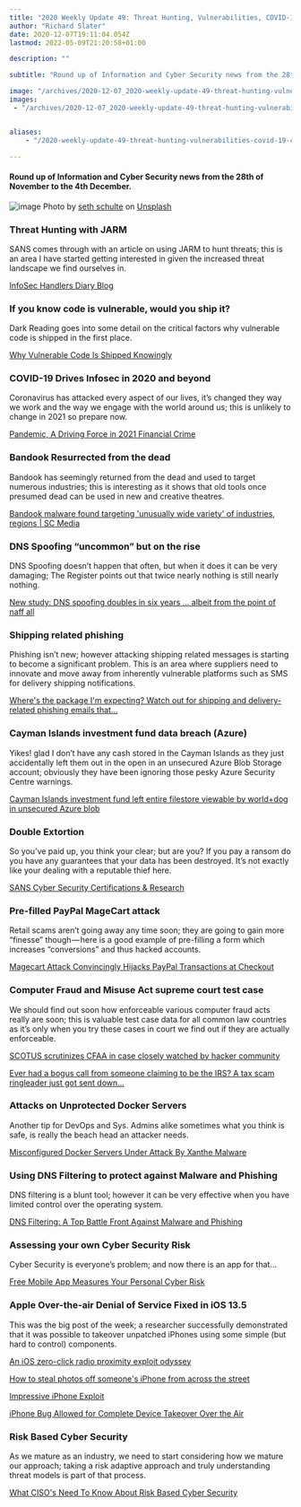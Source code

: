 ```yaml
---
title: "2020 Weekly Update 49: Threat Hunting, Vulnerabilities, COVID-19"
author: "Richard Slater"
date: 2020-12-07T19:11:04.054Z
lastmod: 2022-05-09T21:20:58+01:00

description: ""

subtitle: "Round up of Information and Cyber Security news from the 28th of November to the 4th December."

image: "/archives/2020-12-07_2020-weekly-update-49-threat-hunting-vulnerabilities-covid19/images/1.jpg" 
images:
 - "/archives/2020-12-07_2020-weekly-update-49-threat-hunting-vulnerabilities-covid19/images/1.jpg"


aliases:
    - "/2020-weekly-update-49-threat-hunting-vulnerabilities-covid-19-c9a0ee0b9e52"

---
```


#### Round up of Information and Cyber Security news from the 28th of November to the 4th December.

![image](/archives/2020-12-07_2020-weekly-update-49-threat-hunting-vulnerabilities-covid19/images/1.jpg#layoutTextWidth)
Photo by [seth schulte](https://unsplash.com/@setherson29?utm_source=medium&amp;utm_medium=referral) on [Unsplash](https://unsplash.com?utm_source=medium&amp;utm_medium=referral)



### Threat Hunting with JARM

SANS comes through with an article on using JARM to hunt threats; this is an area I have started getting interested in given the increased threat landscape we find ourselves in.

[InfoSec Handlers Diary Blog](https://isc.sans.edu/diary/rss/26832)


### If you know code is vulnerable, would you ship it?

Dark Reading goes into some detail on the critical factors why vulnerable code is shipped in the first place.

[Why Vulnerable Code Is Shipped Knowingly](https://www.darkreading.com/application-security/why-vulnerable-code-is-shipped-knowingly/a/d-id/1339373?_mc=rss_x_drr_edt_aud_dr_x_x-rss-simple)


### COVID-19 Drives Infosec in 2020 and beyond

Coronavirus has attacked every aspect of our lives, it’s changed they way we work and the way we engage with the world around us; this is unlikely to change in 2021 so prepare now.

[Pandemic, A Driving Force in 2021 Financial Crime](https://threatpost.com/2021-financial-crime-covid-19/161665/)


### Bandook Resurrected from the dead

Bandook has seemingly returned from the dead and used to target numerous industries; this is interesting as it shows that old tools once presumed dead can be used in new and creative theatres.

[Bandook malware found targeting &#39;unusually wide variety&#39; of industries, regions | SC Media](https://www.scmagazine.com/home/security-news/bandook-malware-found-targeting-unusually-wide-variety-of-industries-regions/)


### DNS Spoofing “uncommon” but on the rise

DNS Spoofing doesn’t happen that often, but when it does it can be very damaging; The Register points out that twice nearly nothing is still nearly nothing.

[New study: DNS spoofing doubles in six years ... albeit from the point of naff all](https://www.theregister.com/2020/12/01/dns_spoofing_rare_but_growing/)


### Shipping related phishing

Phishing isn’t new; however attacking shipping related messages is starting to become a significant problem. This is an area where suppliers need to innovate and move away from inherently vulnerable platforms such as SMS for delivery shipping notifications.

[Where&#39;s the package I&#39;m expecting? Watch out for shipping and delivery-related phishing emails that…](https://blog.checkpoint.com/2020/12/01/wheres-the-package-im-expecting-watch-out-for-shipping-and-delivery-related-phishing-emails-that-try-to-track-your-details/)


### Cayman Islands investment fund data breach (Azure)

Yikes! glad I don’t have any cash stored in the Cayman Islands as they just accidentally left them out in the open in an unsecured Azure Blob Storage account; obviously they have been ignoring those pesky Azure Security Centre warnings.

[Cayman Islands investment fund left entire filestore viewable by world+dog in unsecured Azure blob](https://www.theregister.com/2020/12/01/auster_capital_data_breach/)


### Double Extortion

So you’ve paid up, you think your clear; but are you? If you pay a ransom do you have any guarantees that your data has been destroyed. It’s not exactly like your dealing with a reputable thief here.

[SANS Cyber Security Certifications &amp; Research](https://www.sans.org/blog/are-you-prepared-for-double-extortion-attacks-/)


### Pre-filled PayPal MageCart attack

Retail scams aren’t going away any time soon; they are going to gain more “finesse” though — here is a good example of pre-filling a form which increases “conversions” and thus hacked accounts.

[Magecart Attack Convincingly Hijacks PayPal Transactions at Checkout](https://threatpost.com/magecart-hijacks-paypal-transactions/161697/)


### Computer Fraud and Misuse Act supreme court test case

We should find out soon how enforceable various computer fraud acts really are soon; this is valuable test case data for all common law countries as it’s only when you try these cases in court we find out if they are actually enforceable.

[SCOTUS scrutinizes CFAA in case closely watched by hacker community](https://www.scmagazine.com/home/security-news/cybercrime/supreme-court-scrutinizes-cfaa-in-case-closely-watched-by-hacker-community/)

[Ever had a bogus call from someone claiming to be the IRS? A tax scam ringleader just got sent down…](https://www.theregister.com/2020/12/01/scam_call_prison/)


### Attacks on Unprotected Docker Servers

Another tip for DevOps and Sys. Admins alike sometimes what you think is safe, is really the beach head an attacker needs.

[Misconfigured Docker Servers Under Attack By Xanthe Malware](https://threatpost.com/misconfigured-docker-servers-xanthe-malware/161732/)


### Using DNS Filtering to protect against Malware and Phishing

DNS filtering is a blunt tool; however it can be very effective when you have limited control over the operating system.

[DNS Filtering: A Top Battle Front Against Malware and Phishing](https://threatpost.com/dns-filtering-a-top-battle-front-against-malware-and-phishing/161708/)


### Assessing your own Cyber Security Risk

Cyber Security is everyone’s problem; and now there is an app for that…

[Free Mobile App Measures Your Personal Cyber Risk](https://www.darkreading.com/endpoint/free-mobile-app-measures-your-personal-cyber-risk/d/d-id/1339577?_mc=rss_x_drr_edt_aud_dr_x_x-rss-simple)


### Apple Over-the-air Denial of Service Fixed in iOS 13.5

This was the big post of the week; a researcher successfully demonstrated that it was possible to takeover unpatched iPhones using some simple (but hard to control) components.

[An iOS zero-click radio proximity exploit odyssey](https://googleprojectzero.blogspot.com/2020/12/an-ios-zero-click-radio-proximity.html)

[How to steal photos off someone&#39;s iPhone from across the street](https://nakedsecurity.sophos.com/2020/12/02/how-to-steal-photos-off-someones-iphone-from-across-the-street/)

[Impressive iPhone Exploit](https://www.schneier.com/blog/archives/2020/12/impressive-iphone-exploit.html)

[iPhone Bug Allowed for Complete Device Takeover Over the Air](https://threatpost.com/iphone-bug-takeover-over-the-air/161748/)


### Risk Based Cyber Security

As we mature as an industry, we need to start considering how we mature our approach; taking a risk adaptive approach and truly understanding threat models is part of that process.

[What CISO&#39;s Need To Know About Risk Based Cyber Security](https://www.cshub.com/attacks/articles/what-cisos-need-to-know-about-risk-based-cyber-security)
